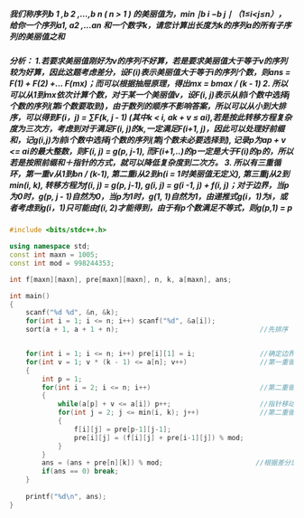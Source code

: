 ##### 我们称序列b 1 	,b 2 	,…,b n 	( n > 1 ) 的美丽值为，min ∣b i 	−b j ∣ （1≤i<j≤n），给你一个序列a1, a2 ,…an 和一个数字k，请您计算出长度为k的序列a的所有子序列的美丽值之和

##### 分析： 1.若要求美丽值刚好为v的序列不好算，若是要求美丽值大于等于v的序列较为好算，因此这题考虑差分，设F(i)表示美丽值大于等于i的序列个数，则ans = F(1) + F(2) +... F(mx)；而可以根据抽屉原理，得出mx = bmax / (k - 1)                                                                                                                                                                                                           2. 所以可以从1到mx依次计算个数，对于某一个美丽值v，设F(i, j)表示从前i个数中选择j个数的序列(第i个数要取到)，由于数列的顺序不影响答案，所以可以从小到大排序，可以得到F(i，j) = ∑F(k, j - 1) (其中k < i,  ak + v ≤ ai),若是按此转移方程复杂度为三次方，考虑到对于满足F(i, j)的k,一定满足F(i+1, j)，因此可以处理好前缀和，记g(i,j)为前i个数中选择j个数的序列(第j个数未必要选择到), 记录p为ap + v <= ai的最大整数，则F(i, j) = g(p, j-1), 而F(i+1,..)的p一定是大于F(i)的p的，所以若是按照前缀和＋指针的方式，就可以降低复杂度到二次方。                                        3. 所以有三重循环，第一重v从1到bn / (k-1), 第二重i从2到n(i = 1时美丽值无定义), 第三重j从2到min(i, k), 转移方程为f(i, j) = g(p, j-1), g(i, j) = g(i -1, j) + f(i, j)；对于边界，当p为0时，g(p, j - 1)自然为0，当p为1时，g(1, 1)自然为1，由递推式g(i，1)为i，或者考虑到g(i，1)只可能由f(i, 2)才能得到，由于有p个数满足不等式，则g(p,1) = p   

```C++
#include <bits/stdc++.h>

using namespace std;
const int maxn = 1005;
const int mod = 998244353;

int f[maxn][maxn], pre[maxn][maxn], n, k, a[maxn], ans;

int main()
{
    scanf("%d %d", &n, &k);
    for(int i = 1; i <= n; i++) scanf("%d", &a[i]);
    sort(a + 1, a + 1 + n);                                   //先排序


    for(int i = 1; i <= n; i++) pre[i][1] = i;                //确定边界
    for(int v = 1; v * (k - 1) <= a[n]; v++)                  //第一重循环美丽值v
    {
        int p = 1;
        for(int i = 2; i <= n; i++)                           //第二重循环选取范围i
        {
            while(a[p] + v <= a[i]) p++;                      //指针移动
            for(int j = 2; j <= min(i, k); j++)               //第二重循环长度j
            {
                f[i][j] = pre[p-1][j-1];
                pre[i][j] = (f[i][j] + pre[i-1][j]) % mod;
            }
        }
        ans = (ans + pre[n][k]) % mod;                       //根据差分思想
        if(ans == 0) break;
    }
    
    printf("%d\n", ans);
}
```

